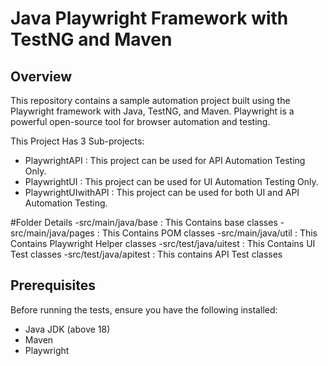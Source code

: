 # Java Playwright Framework with TestNG and Maven

## Overview

This repository contains a sample automation project built using the Playwright framework with Java, TestNG, and Maven. Playwright is a powerful open-source tool for browser automation and testing.

This Project Has 3 Sub-projects:

- PlaywrightAPI : This project can be used for API Automation Testing Only.
- PlaywrightUI : This project can be used for UI Automation Testing Only.
- PlaywrightUIwithAPI : This project can be used for both UI and API Automation Testing.


#Folder Details
-src/main/java/base : This Contains base classes
-src/main/java/pages : This Contains POM classes
-src/main/java/util : This Contains Playwright Helper classes
-src/test/java/uitest : This Contains UI Test classes
-src/test/java/apitest : This contains API Test classes

## Prerequisites

Before running the tests, ensure you have the following installed:

- Java JDK (above 18)
- Maven
- Playwright


